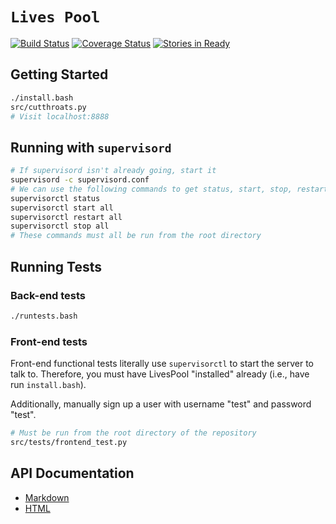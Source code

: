 `Lives Pool`
================
[![Build Status](https://travis-ci.org/hfaran/LivesPool.png)](https://travis-ci.org/hfaran/LivesPool)
[![Coverage Status](http://coveralls.io/repos/hfaran/LivesPool/badge.png?branch=master)](https://coveralls.io/r/hfaran/LivesPool?branch=master)
[![Stories in Ready](https://badge.waffle.io/hfaran/LivesPool.png?label=in_progress)](https://waffle.io/hfaran/LivesPool)


## Getting Started
```bash
./install.bash
src/cutthroats.py
# Visit localhost:8888
```

## Running with ``supervisord``
```bash
# If supervisord isn't already going, start it
supervisord -c supervisord.conf
# We can use the following commands to get status, start, stop, restart
supervisorctl status
supervisorctl start all
supervisorctl restart all
supervisorctl stop all
# These commands must all be run from the root directory
```

## Running Tests

### Back-end tests
```bash
./runtests.bash
```

### Front-end tests

Front-end functional tests literally use `supervisorctl` to start the server to talk to.
Therefore, you must have LivesPool "installed" already (i.e., have run `install.bash`).

Additionally, manually sign up a user with username "test" and password "test".

```bash
# Must be run from the root directory of the repository
src/tests/frontend_test.py
```

## API Documentation
* [Markdown](https://github.com/hfaran/LivesPool/blob/master/docs/API_Documentation.md)
* [HTML](http://hfaran.github.io/LivesPool/API_Documentation/)
